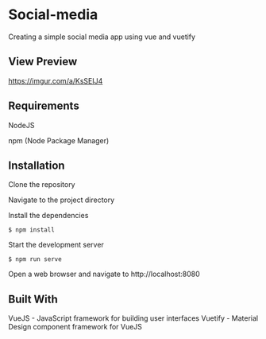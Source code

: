 # Social-media
Creating a simple social media app using vue and vuetify

## View Preview

https://imgur.com/a/KsSEIJ4

## Requirements

NodeJS

npm (Node Package Manager)

## Installation

Clone the repository

Navigate to the project directory

Install the dependencies

``
$ npm install
``

Start the development server

``
$ npm run serve
``

Open a web browser and navigate to http://localhost:8080

## Built With
VueJS - JavaScript framework for building user interfaces
Vuetify - Material Design component framework for VueJS

